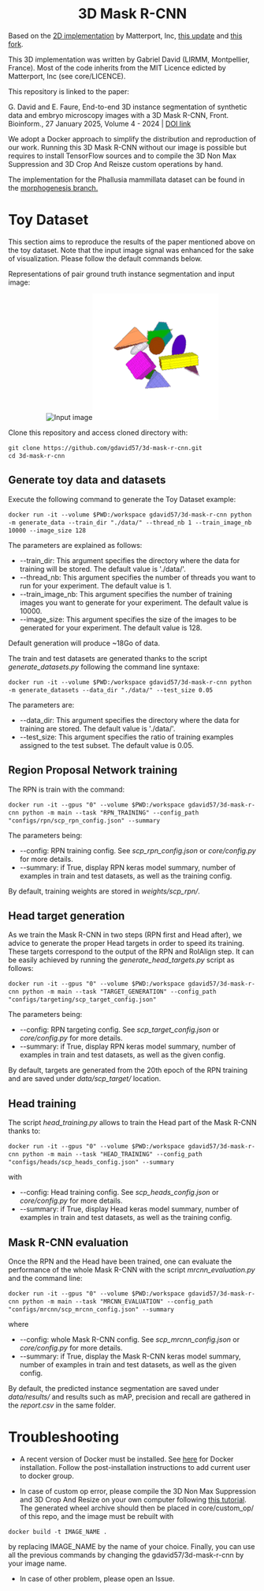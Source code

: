 <h1 align="center"> 3D Mask R-CNN </h1>

Based on the [2D implementation](https://github.com/matterport/Mask_RCNN) by Matterport, Inc, [this update](https://github.com/ahmedfgad/Mask-RCNN-TF2) and [this fork](https://github.com/matterport/Mask_RCNN/pull/1611/files).

This 3D implementation was written by Gabriel David (LIRMM, Montpellier, France). Most of the code inherits from the MIT Licence edicted by Matterport, Inc (see core/LICENCE).

This repository is linked to the paper:

G. David and E. Faure, End-to-end 3D instance segmentation of synthetic data and embryo microscopy images with a 3D Mask R-CNN, Front. Bioinform., 27 January 2025, Volume 4 - 2024 | [DOI link](https://doi.org/10.3389/fbinf.2024.1497539)

We adopt a Docker approach to simplify the distribution and reproduction of our work. Running this 3D Mask R-CNN without our image is possible but requires to install TensorFlow sources and to compile the 3D Non Max Suppression and 3D Crop And Reisze custom operations by hand.

The implementation for the Phallusia mammillata dataset can be found in the [morphogenesis branch.](https://github.com/gdavid57/3d-mask-r-cnn/tree/morphogenesis)

# Toy Dataset

This section aims to reproduce the results of the paper mentioned above on the toy dataset. Note that the input image signal was enhanced for the sake of visualization. Please follow the default commands below.

Representations of pair ground truth instance segmentation and input image:

<p align="center">
    <img src="example/input_image.gif" alt="Input image"><img src="example/segmentation.gif" alt="Instance segmentation">
</p>

Clone this repository and access cloned directory with:

```
git clone https://github.com/gdavid57/3d-mask-r-cnn.git
cd 3d-mask-r-cnn
```

## Generate toy data and datasets

Execute the following command to generate the Toy Dataset example:

```
docker run -it --volume $PWD:/workspace gdavid57/3d-mask-r-cnn python -m generate_data --train_dir "./data/" --thread_nb 1 --train_image_nb 10000 --image_size 128
```

The parameters are explained as follows:

+ --train_dir: This argument specifies the directory where the data for training will be stored. The default value is './data/'.
+ --thread_nb: This argument specifies the number of threads you want to run for your experiment. The default value is 1.
+ --train_image_nb: This argument specifies the number of training images you want to generate for your experiment. The default value is 10000.
+ --image_size: This argument specifies the size of the images to be generated for your experiment. The default value is 128.

Default generation will produce ~18Go of data.

The train and test datasets are generated thanks to the script *generate_datasets.py* following the command line syntaxe:

```
docker run -it --volume $PWD:/workspace gdavid57/3d-mask-r-cnn python -m generate_datasets --data_dir "./data/" --test_size 0.05
```

The parameters are:

+ --data_dir: This argument specifies the directory where the data for training are stored. The default value is './data/'.
+ --test_size: This argument specifies the ratio of training examples assigned to the test subset. The default value is 0.05.

## Region Proposal Network training

The RPN is train with the command:

```
docker run -it --gpus "0" --volume $PWD:/workspace gdavid57/3d-mask-r-cnn python -m main --task "RPN_TRAINING" --config_path "configs/rpn/scp_rpn_config.json" --summary
```

The parameters being:

+ --config: RPN training config. See *scp_rpn_config.json* or *core/config.py* for more details.
+ --summary: if True, display RPN keras model summary, number of examples in train and test datasets, as well as the training config.

By default, training weights are stored in *weights/scp_rpn/*.

## Head target generation

As we train the Mask R-CNN in two steps (RPN first and Head after), we advice to generate the proper Head targets in order to speed its training. These targets correspond to the output of the RPN and RoIAlign step. It can be easily achieved by running the *generate_head_targets.py* script as follows:

```
docker run -it --gpus "0" --volume $PWD:/workspace gdavid57/3d-mask-r-cnn python -m main --task "TARGET_GENERATION" --config_path "configs/targeting/scp_target_config.json"
```

The parameters being:

+ --config: RPN targeting config. See *scp_target_config.json* or *core/config.py* for more details.
+ --summary: if True, display RPN keras model summary, number of examples in train and test datasets, as well as the given config.

By default, targets are generated from the 20th epoch of the RPN training and are saved under *data/scp_target/* location.

## Head training

The script *head_training.py* allows to train the Head part of the Mask R-CNN thanks to:
```
docker run -it --gpus "0" --volume $PWD:/workspace gdavid57/3d-mask-r-cnn python -m main --task "HEAD_TRAINING" --config_path "configs/heads/scp_heads_config.json" --summary
```

with

+ --config: Head training config. See *scp_heads_config.json* or *core/config.py* for more details.
+ --summary: if True, display Head keras model summary, number of examples in train and test datasets, as well as the training config.

## Mask R-CNN evaluation

Once the RPN and the Head have been trained, one can evaluate the performance of the whole Mask R-CNN with the script *mrcnn_evaluation.py* and the command line:

```
docker run -it --gpus "0" --volume $PWD:/workspace gdavid57/3d-mask-r-cnn python -m main --task "MRCNN_EVALUATION" --config_path "configs/mrcnn/scp_mrcnn_config.json" --summary
```

where

+ --config: whole Mask R-CNN config. See *scp_mrcnn_config.json* or *core/config.py* for more details.
+ --summary: if True, display the Mask R-CNN keras model summary, number of examples in train and test datasets, as well as the given config.

By default, the predicted instance segmentation are saved under *data/results/* and results such as mAP, precision and recall are gathered in the *report.csv* in the same folder.


# Troubleshooting

+ A recent version of Docker must be installed. See [here](https://docs.docker.com/engine/install/) for Docker installation. Follow the post-installation instructions to add current user to docker group.

+ In case of custom op error, please compile the 3D Non Max Suppression and 3D Crop And Resize on your own computer following [this tutorial](https://github.com/gdavid57/3d-nms-car-custom-op). The generated wheel archive should then be placed in core/custom_op/ of this repo, and the image must be rebuilt with

```
docker build -t IMAGE_NAME .
```

by replacing IMAGE_NAME by the name of your choice. Finally, you can use all the previous commands by changing the gdavid57/3d-mask-r-cnn by your image name.

+ In case of other problem, please open an Issue.